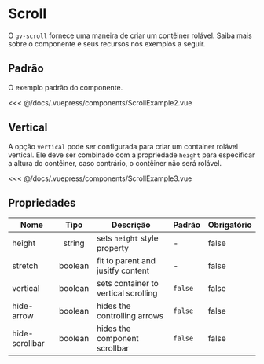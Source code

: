 # Scroll

O `gv-scroll` fornece uma maneira de criar um contêiner rolável. Saiba mais sobre o componente e seus recursos nos exemplos a seguir.

## Padrão

O exemplo padrão do componente.

<scroll-example-2 />

<<< @/docs/.vuepress/components/ScrollExample2.vue

## Vertical

A opção `vertical` pode ser configurada para criar um container rolável vertical. Ele deve ser combinado com a propriedade `height` para especificar a altura do contêiner, caso contrário, o contêiner não será rolável.

<scroll-example-3 />

<<< @/docs/.vuepress/components/ScrollExample3.vue

## Propriedades

| Nome           |  Tipo   | Descrição                            | Padrão  | Obrigatório |
| -------------- | :-----: | ------------------------------------ | ------- | ----------- |
| height         | string  | sets `height` style property         | -       | false       |
| stretch        | boolean | fit to parent and jusitfy content    | -       | false       |
| vertical       | boolean | sets container to vertical scrolling | `false` | false       |
| hide-arrow     | boolean | hides the controlling arrows         | `false` | false       |
| hide-scrollbar | boolean | hides the component scrollbar        | `false` | false       |
